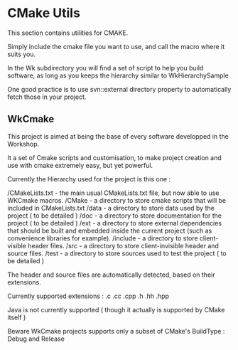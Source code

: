 CMake Utils
===========

This section contains utilities for CMAKE.

Simply include the cmake file you want to use, and call the macro where it suits
you.

In the Wk subdirectory you will find a set of script to help you build software,
as long as you keeps the hierarchy similar to WkHierarchySample

One good practice is to use svn::external directory property to automatically
fetch those in your project.

WkCmake
-------

This project is aimed at being the base of every software developped in the Workshop.

It a set of Cmake scripts and customisation, to make project creation and use with cmake extremely easy, but yet powerful.

Currently the Hierarchy used for the project is this one :

/CMakeLists.txt - the main usual CMakeLists.txt file, but now able to use WKCmake macros.
/CMake - a directory to store cmake scripts that will be included in CMakeLists.txt
/data - a directory to store data used by the project ( to be detailed )
/doc - a directory to store documentation for the project ( to be detailed )
/ext - a directory to store external dependencies that should be built and embedded inside the current project (such as convenience libraries for example).
/include - a directory to store client-visible header files.
/src - a directory to store client-invisible header and source files.
/test - a directory to store sources used to test the project ( to be detailed )

The header and source files are automatically detected, based on their extensions.

Currently supported extensions : .c .cc .cpp .h .hh .hpp

Java is not currently supported ( though it actually is supported by CMake itself )

Beware WkCmake projects supports only a subset of CMake's BuildType : Debug and Release


